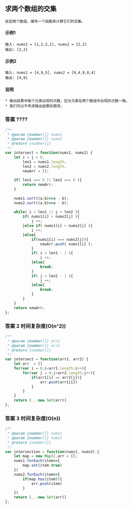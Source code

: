 ## 求两个数组的交集
    给定两个数组，编写一个函数来计算它们的交集。
#### 示例1
    输入: nums1 = [1,2,2,1], nums2 = [2,2]
    输出: [2,2]
#### 示例2
    输入: nums1 = [4,9,5], nums2 = [9,4,9,8,4]
    输出: [4,9] 
#### 说明
    * 输出结果中每个元素出现的次数，应与元素在两个数组中出现的次数一致。
    * 我们可以不考虑输出结果的顺序。
### 答案  ????
```  javascript
/**
 * @param {number[]} nums1
 * @param {number[]} nums2
 * @return {number[]}
 */
var intersect = function(nums1, nums2) {
    let i = j = 0,
        len1 = nums1.length,
        len2 = nums2.length,
        newArr = [];
    
    if( len1 === 0 || len2 === 0 ){
        return newArr;
    }
    
    nums1.sort((a,b)=>a - b);
    nums2.sort((a,b)=>a - b);
    
    while( i < len1 || j < len2 ){
        if( nums1[i] > nums2[j] ){
            j ++;
        }else if( nums1[i] < nums2[j] ){
            i ++;
        }else{
            if(nums1[i] === nums2[j]){
                newArr.push( nums1[i] );
            }
            if( i < len1 - 1 ){
                i ++;
            }else{
                break;
            }
            if( j < len2 - 1 ){
                j ++;
            }else{
                break;
            }
        }        
    } 
    return newArr;
};
```
### 答案 2  时间复杂度(O(n^2))
```  javascript
/**
 * @param {number[]} arr1
 * @param {number[]} arr2
 * @return {number[]}
 */
var intersect = function(arr1, arr2) {
    let arr  = []
    for(var i = 0;i<arr1.length;i++){
        for(var j = 0;j<arr2.length;j++){
            if(arr1[i] == arr2[j]){
                arr.push(arr1[i])
            }
        }
    }
    return [...new Set(arr)]
};
```
### 答案 3  时间复杂度(O(n))
```  javascript
/**
 * @param {number[]} nums1
 * @param {number[]} nums2
 * @return {number[]}
 */
var intersection = function(nums1, nums2) {
    let map = new Map(),arr = [];
    nums1.forEach(item=>{
        map.set(item,true)
    })
    nums2.forEach(item=>{
        if(map.has(item)){
            arr.push(item)
        }
    })
    return [...new Set(arr)]
};
```
